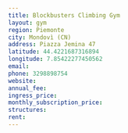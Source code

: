 ```yaml
---
title: Blockbusters Climbing Gym
layout: gym
region: Piemonte
city: Mondovì (CN)
address: Piazza Jemina 47
latitude: 44.4221687316894
longitude: 7.85422277450562
email: 
phone: 3298898754
website: 
annual_fee: 
ingress_price: 
monthly_subscription_price: 
structures: 
rent: 
---
```


